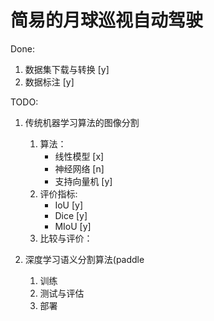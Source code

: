 # 简易的月球巡视自动驾驶

Done:

1. 数据集下载与转换 [y]
2. 数据标注 [y]

TODO:

1. 传统机器学习算法的图像分割

   1. 算法：
      - 线性模型 [x]
      - 神经网络 [n]
      - 支持向量机 [y]
   2. 评价指标:
      + IoU [y]
      + Dice [y]
      + MIoU [y]
   3. 比较与评价：
2. 深度学习语义分割算法(paddle

   1. 训练
   2. 测试与评估
   3. 部署
